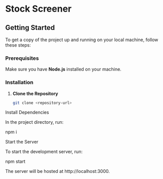 # Stock Screener

## Getting Started

To get a copy of the project up and running on your local machine, follow these steps:

### Prerequisites

Make sure you have **Node.js** installed on your machine.

### Installation

1. **Clone the Repository**

   ```bash
   git clone <repository-url>

Install Dependencies

In the project directory, run:

npm i

Start the Server

To start the development server, run:

npm start


The server will be hosted at http://localhost:3000.
